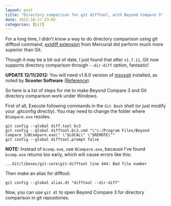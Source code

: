 ```yaml
---
layout: post
title: "Directory comparison for git difftool, with Beyond Compare 3"
date: 2012-10-27 23:02
categories: [Git]
---
```


For a long time, I didn't know a way to do directory comparison using git difftool command,
[extdiff extension](http://mercurial.selenic.com/wiki/ExtdiffExtension) from
Mercurial did perform much more superior than Git.

Though it may be a bit out of date, I just found that after `v1.7.11`, Git now supports
directory comparison through `--dir-diff` option, fantastic!

**UPDATE 12/11/2012:** You will need v1.8.0 version of [msysgit] installed, as noted by **Scooter Software** ([Reference](http://www.scootersoftware.com/vbulletin/showthread.php?t=9449)).

So here is a list of steps for me to make Beyond Compare 3 and Git directory comparison
work under Windows.

First of all, Execute following commands in the `Git Bash` shell (or just modify your .gitconfig directly).
You may need to change the folder where `BCompare.exe` resides.

```
git config --global diff.tool bc3
git config --global difftool.bc3.cmd "\"c:/Program Files/Beyond Compare 3/BCompare.exe\" \"$LOCAL\" \"$REMOTE\""
git config --global difftool.prompt false
```

**NOTE:** Instead of `bcomp.exe`, use `BCompare.exe`, because I've found `bcomp.exe` returns
too early, which will cause errors like this:

```
...Git/libexec/git-core\git-difftool line 444: Bad file number
```

Then make an alias for difftool:

```
git config --global alias.dt "difftool --dir-diff"
```

Now, you can use `git dt` to open Beyond Compare 3 for directory comparison in git repositories.

[msysgit]: http://code.google.com/p/msysgit/downloads/list
